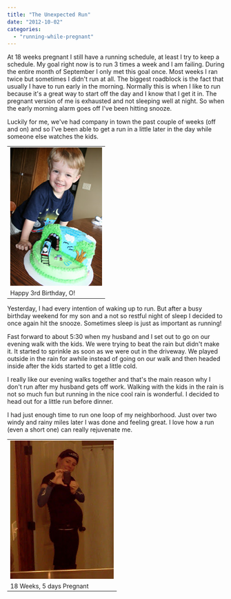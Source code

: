 ```yaml
---
title: "The Unexpected Run"
date: "2012-10-02"
categories: 
  - "running-while-pregnant"
---
```


At 18 weeks pregnant I still have a running schedule, at least I try to keep a schedule. My goal right now is to run 3 times a week and I am failing. During the entire month of September I only met this goal once. Most weeks I ran twice but sometimes I didn't run at all. The biggest roadblock is the fact that usually I have to run early in the morning. Normally this is when I like to run because it's a great way to start off the day and I know that I get it in. The pregnant version of me is exhausted and not sleeping well at night. So when the early morning alarm goes off I've been hitting snooze. 

  

Luckily for me, we've had company in town the past couple of weeks (off and on) and so I've been able to get a run in a little later in the day while someone else watches the kids. 

<table align="center" cellpadding="0" cellspacing="0"><tbody><tr><td><a href="http://2.bp.blogspot.com/-GvrE6p3RyqU/UGr-RrFJroI/AAAAAAAAArE/EBZsBQudDj8/s1600/IMG_6948.JPG" imageanchor="1"><img border="0" height="320" src="images/IMG_6948.JPG" width="213"></a></td></tr><tr><td><span>Happy 3rd Birthday, O!</span></td></tr></tbody></table>

Yesterday, I had every intention of waking up to run. But after a busy birthday weekend for my son and a not so restful night of sleep I decided to once again hit the snooze. Sometimes sleep is just as important as running!

  

Fast forward to about 5:30 when my husband and I set out to go on our evening walk with the kids. We were trying to beat the rain but didn't make it. It started to sprinkle as soon as we were out in the driveway. We played outside in the rain for awhile instead of going on our walk and then headed inside after the kids started to get a little cold.

  

I really like our evening walks together and that's the main reason why I don't run after my husband gets off work. Walking with the kids in the rain is not so much fun but running in the nice cool rain is wonderful. I decided to head out for a little run before dinner. 

  

I had just enough time to run one loop of my neighborhood. Just over two windy and rainy miles later I was done and feeling great. I love how a run (even a short one) can really rejuvenate me.

<table align="center" cellpadding="0" cellspacing="0"><tbody><tr><td><a href="http://amotherspace.net/wp-content/uploads/2012/10/IMG_20121001_1811581.jpg" imageanchor="1"><img border="0" height="320" src="images/IMG_20121001_181158.jpg" width="240"></a></td></tr><tr><td>18 Weeks, 5 days Pregnant</td></tr></tbody></table>
